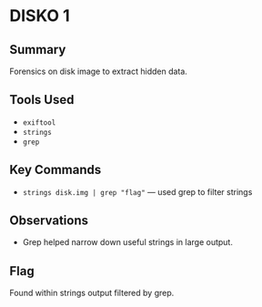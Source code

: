 # DISKO 1

## Summary
Forensics on disk image to extract hidden data.

## Tools Used
- `exiftool`
- `strings`
- `grep`

## Key Commands
- `strings disk.img | grep "flag"` — used grep to filter strings

## Observations
- Grep helped narrow down useful strings in large output.

## Flag
Found within strings output filtered by grep.
